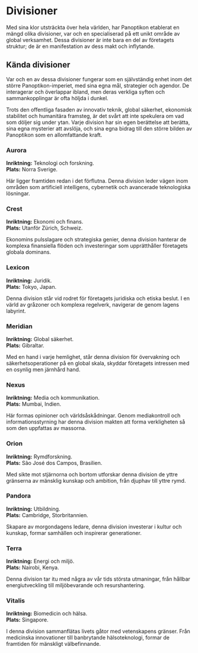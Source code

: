 # Divisioner

Med sina klor utsträckta över hela världen, har Panoptikon etablerat en mängd olika divisioner, var och en specialiserad på ett unikt område av global verksamhet. Dessa divisioner är inte bara en del av företagets struktur; de är en manifestation av dess makt och inflytande.

## Kända divisioner

Var och en av dessa divisioner fungerar som en självständig enhet inom det större Panoptikon-imperiet, med sina egna mål, strategier och agendor. De interagerar och överlappar ibland, men deras verkliga syften och sammankopplingar är ofta höljda i dunkel.

Trots den offentliga fasaden av innovativ teknik, global säkerhet, ekonomisk stabilitet och humanitära framsteg, är det svårt att inte spekulera om vad som döljer sig under ytan. Varje division har sin egen berättelse att berätta, sina egna mysterier att avslöja, och sina egna bidrag till den större bilden av Panoptikon som en allomfattande kraft.

### Aurora

**Inriktning:** Teknologi och forskning.  
**Plats:** Norra Sverige.  

Här ligger framtiden redan i det förflutna. Denna division leder vägen inom områden som artificiell intelligens, cybernetik och avancerade teknologiska lösningar.

### Crest

**Inriktning:** Ekonomi och finans.  
**Plats:** Utanför Zürich, Schweiz.  

Ekonomins pulsslagare och strategiska genier, denna division hanterar de komplexa finansiella flöden och investeringar som upprätthåller företagets globala dominans.

### Lexicon

**Inriktning:** Juridik.  
**Plats:** Tokyo, Japan.  

Denna division står vid rodret för företagets juridiska och etiska beslut. I en värld av gråzoner och komplexa regelverk, navigerar de genom lagens labyrint.

### Meridian

**Inriktning:** Global säkerhet.  
**Plats:** Gibraltar.  

Med en hand i varje hemlighet, står denna division för övervakning och säkerhetsoperationer på en global skala, skyddar företagets intressen med en osynlig men järnhård hand.

### Nexus

**Inriktning:** Media och kommunikation.  
**Plats:** Mumbai, Indien.  

Här formas opinioner och världsåskådningar. Genom mediakontroll och informationsstyrning har denna division makten att forma verkligheten så som den uppfattas av massorna.

### Orion

**Inriktning:** Rymdforskning.  
**Plats:** São José dos Campos, Brasilien.  

Med sikte mot stjärnorna och bortom utforskar denna division de yttre gränserna av mänsklig kunskap och ambition, från djuphav till yttre rymd.

### Pandora

**Inriktning:** Utbildning.  
**Plats:** Cambridge, Storbritannien.  

Skapare av morgondagens ledare, denna division investerar i kultur och kunskap, formar samhällen och inspirerar generationer.

### Terra

**Inriktning:** Energi och miljö.  
**Plats:** Nairobi, Kenya.  

Denna division tar itu med några av vår tids största utmaningar, från hållbar energiutveckling till miljöbevarande och resurshantering.

### Vitalis

**Inriktning:** Biomedicin och hälsa.  
**Plats:** Singapore.  

I denna division sammanflätas livets gåtor med vetenskapens gränser. Från medicinska innovationer till banbrytande hälsoteknologi, formar de framtiden för mänskligt välbefinnande.


